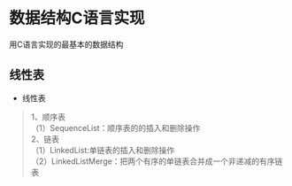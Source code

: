 # 数据结构C语言实现 #


用C语言实现的最基本的数据结构



## 线性表
* 线性表</br>
>1、顺序表</br>
（1）SequenceList：顺序表的的插入和删除操作</br>
2、链表</br>
（1）LinkedList:单链表的插入和删除操作</br>
（2）LinkedListMerge：把两个有序的单链表合并成一个非递减的有序链表


    